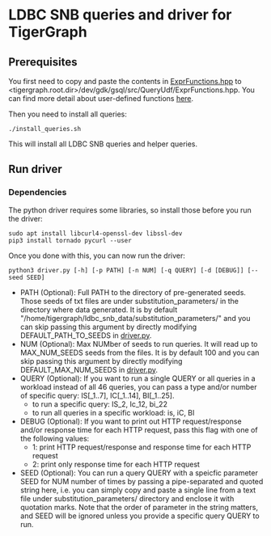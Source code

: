 # LDBC SNB queries and driver for TigerGraph

## Prerequisites

You first need to copy and paste the contents in [ExprFunctions.hpp](https://github.com/tigergraph/ecosys/tree/ldbc/ldbc_benchmark/tigergraph/queries/helper/ExprFunctions.hpp) to <tigergraph.root.dir>/dev/gdk/gsql/src/QueryUdf/ExprFunctions.hpp.
You can find more detail about user-defined functions [here](https://docs.tigergraph.com/dev/gsql-ref/querying/operators-functions-and-expressions#user-defined-functions).

Then you need to install all queries:

```
./install_queries.sh
```

This will install all LDBC SNB queries and helper queries.

## Run driver

### Dependencies

The python driver requires some libraries, so install those before you run the driver:

```
sudo apt install libcurl4-openssl-dev libssl-dev
pip3 install tornado pycurl --user
```

Once you done with this, you can now run the driver:

```
python3 driver.py [-h] [-p PATH] [-n NUM] [-q QUERY] [-d [DEBUG]] [--seed SEED]
```

* PATH (Optional): Full PATH to the directory of pre-generated seeds. Those seeds of txt files are under substitution_parameters/ in the directory where data generated. It is by default "/home/tigergraph/ldbc_snb_data/substitution_parameters/" and you can skip passing this argument by directly modifying DEFAULT_PATH_TO_SEEDS in [driver.py](https://github.com/tigergraph/ecosys/blob/ldbc/ldbc_benchmark/tigergraph/queries/driver.py).
* NUM (Optional): Max NUMber of seeds to run queries. It will read up to MAX_NUM_SEEDS seeds from the files. It is by default 100 and you can skip passing this argument by directly modifying DEFAULT_MAX_NUM_SEEDS in [driver.py](https://github.com/tigergraph/ecosys/blob/ldbc/ldbc_benchmark/tigergraph/queries/driver.py).
* QUERY (Optional): If you want to run a single QUERY or all queries in a workload instead of all 46 queries, you can pass a type and/or number of specific query: IS[_1..7], IC[_1..14], BI[_1..25]. 
  * to run a specific query: IS_2, Ic_12, bi_22
  * to run all queries in a specific workload: is, iC, BI
* DEBUG (Optional): If you want to print out HTTP request/response and/or response time for each HTTP request, pass this flag with one of the following values:
  * 1: print HTTP request/response and response time for each HTTP request
  * 2: print only response time for each HTTP request
* SEED (Optional): You can run a query QUERY with a speicfic parameter SEED for NUM number of times by passing a pipe-separated and quoted string here, i.e. you can simply copy and paste a single line from a text file under substitution_parameters/ directory and enclose it with quotation marks. Note that the order of parameter in the string matters, and SEED will be ignored unless you provide a specific query QUERY to run.